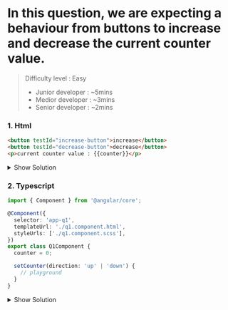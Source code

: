  
# In this question, we are expecting a behaviour from buttons to increase and decrease the current counter value.

>Difficulty level : Easy 
> - Junior developer : ~5mins 
> - Medior developer : ~3mins 
> - Senior developer : ~2mins

### 1. Html

```html
<button testId="increase-button">increase</button>
<button testId="decrease-button">decrease</button>
<p>current counter value : {{counter}}</p>
```

<details>
<summary>Show Solution</summary>
<p>

```html
<button testId="increase-button" (click)="setCounter('up')">increase</button>
<button testId="decrease-button" (click)="setCounter('down')">decrease</button>
<p>current counter value : {{counter}}</p>
```

</p>
</details>


### 2. Typescript

```typescript
import { Component } from '@angular/core';

@Component({
  selector: 'app-q1',
  templateUrl: './q1.component.html',
  styleUrls: ['./q1.component.scss'],
})
export class Q1Component {
  counter = 0;

  setCounter(direction: 'up' | 'down') {
    // playground
  }
}

```

<details>
<summary>Show Solution</summary>
<p>

```typescript
import { Component } from '@angular/core';

@Component({
  selector: 'app-q1',
  templateUrl: './q1.component.html',
  styleUrls: ['./q1.component.scss'],
})
export class Q1Component {
  counter = 0;

  setCounter(direction: 'up' | 'down') {
    if (direction === 'up') {
      this.counter++;
    } else {
      this.counter--;
    }
  }
}

```

</p>
</details>
 